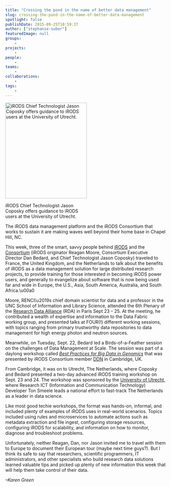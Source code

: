 ```yaml
---
title: "Crossing the pond in the name of better data management"
slug: crossing-the-pond-in-the-name-of-better-data-management
spotlight: false
publishDate: 2015-09-25T10:59:37
author: ["stephanie-suber"]
featuredImage: null
groups:
    - 
projects:
    - 
people:
    - 
teams: 
    - 
collaborations:
    - 
tags:
    - 
---
```

<div id="attachment_15051" class="wp-caption alignright" style="width: 256px"><a href="https://renci.org/wp-content/uploads/2015/09/Jason2.jpg"  rel="lightbox[roadtrip]"><img class="size-medium wp-image-15051" src="https://renci.org/wp-content/uploads/2015/09/Jason2-256x300.jpg" alt="iRODS Chief Technologist Jason Coposky offers guidance to iRODS users at the University of Utrecht." width="256" height="300" srcset="https://renci.org/wp-content/uploads/2015/09/Jason2-256x300.jpg 256w, https://renci.org/wp-content/uploads/2015/09/Jason2-873x1024.jpg 873w, https://renci.org/wp-content/uploads/2015/09/Jason2-640x751.jpg 640w, https://renci.org/wp-content/uploads/2015/09/Jason2.jpg 1334w" sizes="(max-width: 256px) 100vw, 256px" /></a></p>
<p class="wp-caption-text">iRODS Chief Technologist Jason Coposky offers guidance to iRODS users at the University of Utrecht.</p>
</div>
<p>The iRODS data management platform and the iRODS Consortium that works to sustain it are making waves well beyond their home base in Chapel Hill, NC.</p>
<p>This week, three of the smart, savvy people behind <a href="http://irods.org" target="_blank">iRODS</a> and the <a href="http://irods.org/consortium/" target="_blank">Consortium</a> (iRODS originator Reagan Moore, Consortium Executive Director Dan Bedard, and Chief Technologist Jason Coposky) traveled to France, the United Kingdom, and the Netherlands to talk about the benefits of iRODS as a data management solution for large distributed research projects, to provide training for those interested in becoming iRODS power users, and generally to evangelize about software that is now being used far and wide in Europe, the U.S., Asia, South America, Australia, and South Africa.\u00a0</p>
<p>Moore, RENCI\u2019s chief domain scientist for data and a professor in the UNC School of Information and Library Science, attended the 6th Plenary of the <a href="https://rd-alliance.org/" target="_blank">Research Data Alliance</a> (RDA) in Paris Sept 23 &#8211; 25. At the meeting, he contributed a wealth of expertise and information to the Data Fabric working group, and presented talks at FOUR(!) different working sessions, with topics ranging from primary trustworthy data repositories to data management for high energy photon and neutron sources.</p>
<p>Meanwhile, on Tuesday, Sept. 22, Bedard led a Birds-of-a-Feather session on the challenges of Data Management at Scale. The session was part of a daylong workshop called <em><a href="http://www.ddn.com/company/events-mobile/best-practices-big-data-genomics-workshop/" target="_blank">Best Practices for Big Data in Genomics</a></em> that was presented by iRODS Consortium member <a href="http://www.ddn.com/" target="_blank">DDN</a> in Cambridge, UK.</p>
<p>From Cambridge, it was on to Utrecht, The Netherlands, where Coposky and Bedard presented a two-day advanced iRODS training workshop on Sept. 23 and 24. The workshop was sponsored by the <a href="http://www.uu.nl/en" target="_blank">University of Utrecht</a>, where Research ICT (Information and Communication Technology) Developer Ton Smeele leads a national effort to fast-track The Netherlands as a leader in data science.</p>
<p>Like most good techie workshops, the format was hands-on, informal, and included plenty of examples of iRODS uses in real-world scenarios. Topics included using rules and microservices to automate actions such as metadata extraction and file ingest, configuring storage resources, configuring iRODS for scalability, and information on how to monitor, diagnose and troubleshoot problems.</p>
<p>Unfortunately, neither Reagan, Dan, nor Jason invited me to travel with them to Europe to document their European tour (maybe next time guys?). But I think its safe to say that researchers, scientific programmers, IT administrators, and other specialists who build research data solutions learned valuable tips and picked up plenty of new information this week that will help them take control of their data.</p>
<p><em>&#8211;Karen Green</em></p>
<!-- AddThis Advanced Settings generic via filter on the_content --><!-- AddThis Share Buttons generic via filter on the_content -->
